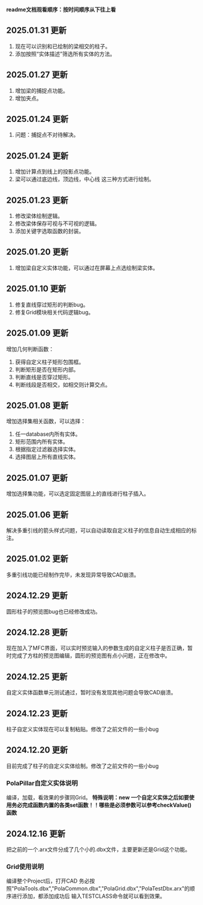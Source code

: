 **readme文档观看顺序：按时间顺序从下往上看**
## 2025.01.31 更新
1. 现在可以识别和已绘制的梁相交的柱子。
2. 添加按照“实体描述”筛选所有实体的方法。
## 2025.01.27 更新
1. 增加梁的捕捉点功能。
2. 增加夹点。
## 2025.01.24 更新
1. 问题：捕捉点不对待解决。
## 2025.01.24 更新
1. 增加计算点到线上的投影点功能。
2. 梁可以通过底边线，顶边线，中心线 这三种方式进行绘制。
## 2025.01.23 更新
1. 修改梁体绘制逻辑。
2. 修改梁体保存可视与不可视的逻辑。
3. 添加关键字选取函数的封装。
## 2025.01.20 更新
1. 增加梁自定义实体功能，可以通过在屏幕上点选绘制梁实体。
## 2025.01.10 更新
1. 修复直线穿过矩形的判断bug。
2. 修复Grid模块相关代码逻辑bug。
## 2025.01.09 更新
增加几何判断函数：
1. 获得自定义柱子矩形包围框。
2. 判断矩形是否在矩形内部。
3. 判断直线是否穿过矩形。
4. 判断线段是否相交，如相交则计算交点。
## 2025.01.08 更新
增加选择集相关函数，可以选择：
1. 任一database内所有实体。
2. 矩形范围内所有实体。
3. 根据指定过滤器选择实体。
4. 选择图层上所有直线实体。
## 2025.01.07 更新
增加选择集功能，可以选定固定图层上的直线进行柱子插入。
## 2025.01.06 更新
解决多重引线的箭头样式问题，可以自动读取自定义柱子的信息自动生成相应的标注。
## 2025.01.02 更新
多重引线功能已经制作完毕，未发现异常导致CAD崩溃。
## 2024.12.29 更新
圆形柱子的预览图bug也已经修改成功。
## 2024.12.28 更新
现在加入了MFC界面，可以实时预览输入的参数生成的自定义柱子是否正确，暂时完成了方柱的预览图编辑，圆形的预览图有点小问题，正在修改中。
## 2024.12.25 更新
自定义实体函数单元测试通过，暂时没有发现其他问题会导致CAD崩溃。
## 2024.12.23 更新
柱子自定义实体现在可以复制粘贴。修改了之前文件的一些小bug
## 2024.12.20 更新
目前完成了柱子的自定义实体绘制。修改了之前文件的一些小bug
### PolaPillar自定义实体说明
编译，加载，看效果的步骤同Grid。
**特殊说明：new 一个自定义实体之后如要使用务必完成函数内置的各类set函数！！哪些是必须参数可以参考checkValue()函数**
## 2024.12.16 更新
把之前的一个.arx文件分成了几个小的.dbx文件，主要更新还是Grid这个功能。
### Grid使用说明
编译整个Project后，打开CAD 务必按照"PolaTools.dbx","PolaCommon.dbx","PolaGrid.dbx","PolaTestDbx.arx"的顺序进行添加，都添加成功后 输入TESTCLASS命令就可以看到效果。
